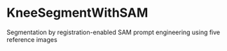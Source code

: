 # KneeSegmentWithSAM
Segmentation by registration-enabled SAM prompt engineering using five reference images
